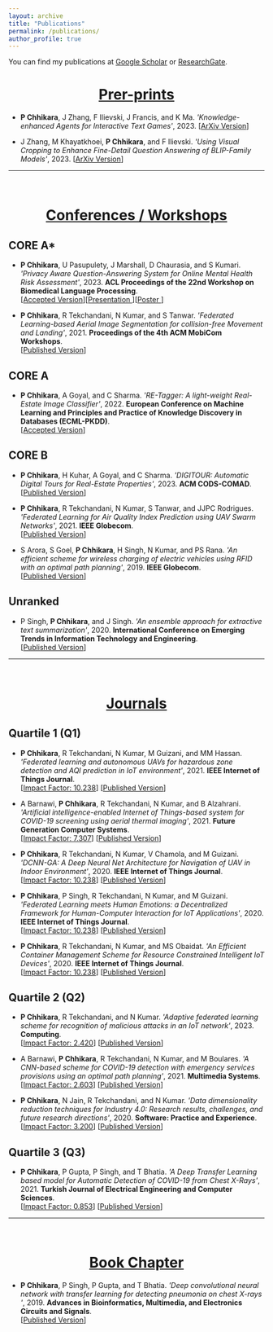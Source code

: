 ```yaml
---
layout: archive
title: "Publications"
permalink: /publications/
author_profile: true
---
```


You can find my publications at [Google Scholar](https://scholar.google.com/citations?user=RQTJ_aIAAAAJ&hl) or [ResearchGate](https://www.researchgate.net/profile/Prateek-Chhikara).

<center>  <h1> <u> Prer-prints </u> </h1> </center>

* **P Chhikara**, J Zhang, F Ilievski, J Francis, and K Ma. *'Knowledge-enhanced Agents for Interactive Text Games'*, 2023.
[[ArXiv Version](https://arxiv.org/abs/2305.05091)]

* J Zhang, M Khayatkhoei, **P Chhikara**, and F Ilievski. *'Using Visual Cropping to Enhance Fine-Detail Question Answering of BLIP-Family Models'*, 2023. 
[[ArXiv Version](https://arxiv.org/abs/2306.00228)]

<hr />
<br>

<center>  <h1> <u> Conferences / Workshops</u> </h1> </center>

## CORE A*
* **P Chhikara**, U Pasupulety, J Marshall, D Chaurasia, and S Kumari. *'Privacy Aware Question-Answering System for Online Mental Health Risk Assessment'*, 2023. **ACL Proceedings of the 22nd Workshop on Biomedical Language Processing**. \
[[Accepted Version](https://arxiv.org/abs/2306.05652)][[Presentation ](https://drive.google.com/file/d/1tubM-8KApksVXA4pNzFCMR1VlvN7fB-2/view?usp=sharing)][[Poster ](https://drive.google.com/file/d/1f-G1bvK2EvSkPW2cJfVacUQ3gJk64MQx/view?usp=sharing)]

* **P Chhikara**, R Tekchandani, N Kumar, and S Tanwar. *'Federated Learning-based Aerial Image Segmentation for collision-free Movement and Landing'*, 2021. **Proceedings of the 4th ACM MobiCom Workshops**. \
[[Published Version](https://dl.acm.org/doi/abs/10.1145/3477090.3481051)]

## CORE A
* **P Chhikara**, A Goyal, and C Sharma. *'RE-Tagger: A light-weight Real-Estate Image Classifier'*, 2022. **European Conference on Machine Learning and Principles and Practice of Knowledge Discovery in Databases (ECML-PKDD)**. \
[[Accepted Version](https://arxiv.org/abs/2207.05696)]

## CORE B

* **P Chhikara**, H Kuhar, A Goyal, and C Sharma. *'DIGITOUR: Automatic Digital Tours for Real-Estate Properties'*, 2023. **ACM CODS-COMAD**. \
[[Published Version](https://dl.acm.org/doi/10.1145/3570991.3571060)]

* **P Chhikara**, R Tekchandani, N Kumar, S Tanwar, and JJPC Rodrigues. *'Federated Learning for Air Quality Index Prediction using UAV Swarm Networks'*, 2021. **IEEE Globecom**. \
[[Published Version](https://ieeexplore.ieee.org/abstract/document/9685991)]

* S Arora, S Goel, **P Chhikara**, H Singh, N Kumar, and PS Rana. *'An efficient scheme for wireless charging of electric vehicles using RFID with an optimal path planning'*, 2019. **IEEE Globecom**. \
[[Published Version](https://ieeexplore.ieee.org/abstract/document/9024537)]

## Unranked
* P Singh, **P Chhikara**, and J Singh. *'An ensemble approach for extractive text summarization'*, 2020. **International Conference on Emerging Trends in Information Technology and Engineering**. \
[[Published Version](https://ieeexplore.ieee.org/abstract/document/9077805)]

<hr />
<br>



<center>  <h1> <u> Journals </u> </h1> </center>

## Quartile 1 (Q1) 

* **P Chhikara**, R Tekchandani, N Kumar, M Guizani, and MM Hassan. *'Federated learning and autonomous UAVs for hazardous zone detection and AQI prediction in IoT environment'*, 2021. **IEEE Internet of Things Journal**. \
[[Impact Factor: 10.238](https://ieeexplore.ieee.org/xpl/RecentIssue.jsp?punumber=6488907)] [[Published Version](https://ieeexplore.ieee.org/abstract/document/9409140)]

* A Barnawi, **P Chhikara**, R Tekchandani, N Kumar, and B Alzahrani. *'Artificial intelligence-enabled Internet of Things-based system for COVID-19 screening using aerial thermal imaging'*, 2021. **Future Generation Computer Systems**.\
[[Impact Factor: 7.307](https://www.sciencedirect.com/journal/future-generation-computer-systems)] [[Published Version](https://www.sciencedirect.com/science/article/pii/S0167739X21001692)]

* **P Chhikara**, R Tekchandani, N Kumar, V Chamola, and M Guizani. *'DCNN-GA: A Deep Neural Net Architecture for Navigation of UAV in Indoor Environment'*, 2020. **IEEE Internet of Things Journal**. \
[[Impact Factor: 10.238](https://ieeexplore.ieee.org/xpl/RecentIssue.jsp?punumber=6488907)] [[Published Version](https://ieeexplore.ieee.org/abstract/document/9207753)]

* **P Chhikara**, P Singh, R Tekchandani, N Kumar, and M Guizani. *'Federated Learning meets Human Emotions: a Decentralized Framework for Human-Computer Interaction for IoT Applications'*, 2020. **IEEE Internet of Things Journal**. \
[[Impact Factor: 10.238](https://ieeexplore.ieee.org/xpl/RecentIssue.jsp?punumber=6488907)] [[Published Version](https://ieeexplore.ieee.org/abstract/document/9253631)]

* **P Chhikara**, R Tekchandani, N Kumar, and MS Obaidat. *'An Efficient Container Management Scheme for Resource Constrained Intelligent IoT Devices'*, 2020. **IEEE Internet of Things Journal**. \
[[Impact Factor: 10.238](https://ieeexplore.ieee.org/xpl/RecentIssue.jsp?punumber=6488907)] [[Published Version](https://ieeexplore.ieee.org/abstract/document/9253547)]

## Quartile 2 (Q2)

* **P Chhikara**, R Tekchandani, and N Kumar. *'Adaptive federated learning scheme for recognition of malicious attacks in an IoT network'*, 2023. **Computing**. \
[[Impact Factor: 2.420](https://www.springer.com/journal/607)] [[Published Version](https://link.springer.com/article/10.1007/s00607-022-01146-6)]

* A Barnawi, **P Chhikara**, R Tekchandani, N Kumar, and M Boulares. *'A CNN-based scheme for COVID-19 detection with emergency services provisions using an optimal path planning'*, 2021. **Multimedia Systems**. \
[[Impact Factor: 2.603](https://www.springer.com/journal/530)] [[Published Version](https://link.springer.com/article/10.1007/s00530-021-00833-2)]

* **P Chhikara**, N Jain, R Tekchandani, and N Kumar. *'Data dimensionality reduction techniques for Industry 4.0: Research results, challenges, and future research directions'*, 2020. **Software: Practice and Experience**. \
[[Impact Factor: 3.200](https://onlinelibrary.wiley.com/journal/1097024x)] [[Published Version](https://onlinelibrary.wiley.com/doi/abs/10.1002/spe.2876)]

## Quartile 3 (Q3)

* **P Chhikara**, P Gupta, P Singh, and T Bhatia. *'A Deep Transfer Learning based model for Automatic Detection of COVID-19 from Chest X-Rays'*, 2021. **Turkish Journal of Electrical Engineering and Computer Sciences**. \
[[Impact Factor: 0.853](https://journals.tubitak.gov.tr/elektrik/)] [[Published Version](https://journals.tubitak.gov.tr/elektrik/vol29/iss8/6/)]
<hr />
<br>


<center>  <h1> <u> Book Chapter </u> </h1> </center>

* **P Chhikara**, P Singh, P Gupta, and T Bhatia. *'Deep convolutional neural network with transfer learning for detecting pneumonia on chest X-rays
'*, 2019. **Advances in Bioinformatics, Multimedia, and Electronics Circuits and Signals**. \
[[Published Version](https://link.springer.com/chapter/10.1007/978-981-15-0339-9_13)]